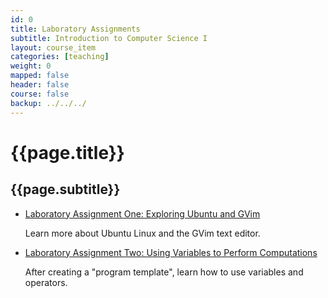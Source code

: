 ```yaml
---
id: 0
title: Laboratory Assignments
subtitle: Introduction to Computer Science I
layout: course_item
categories: [teaching]
weight: 0
mapped: false
header: false
course: false
backup: ../../../
---
```


# {{page.title}}

## {{page.subtitle}}

<ul>

<li><a href="{{site.baseurl}}teaching/cs111S2016/provide/labs/lab1/cs111S2016_lab01.pdf">Laboratory Assignment One: Exploring Ubuntu and GVim</a> <p>Learn more about Ubuntu Linux and the GVim text editor.</p>

<li><a href="{{site.baseurl}}teaching/cs111S2016/provide/labs/lab2/cs111S2016_lab02.pdf">Laboratory Assignment Two: Using Variables to Perform Computations</a> <p>After creating a "program template", learn how to use variables and operators.</p>

</ul>


